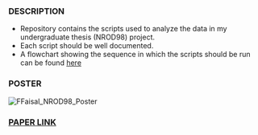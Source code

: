### DESCRIPTION
- Repository contains the scripts used to analyze the data in my undergraduate thesis (NROD98) project.
- Each script should be well documented.
- A flowchart showing the sequence in which the scripts should be run can be found [here](https://lucid.app/lucidchart/8c9c965f-8e9e-4be9-a93f-4923e7f7865b/view?invitationId=inv_27e68873-d9f7-4aa0-badd-af12b43a1fcf&page=0_0)

### POSTER
![FFaisal_NROD98_Poster](https://github.com/Farhan-Faisal/DTI_WAB/assets/77621905/734c4175-683f-4995-8ae5-c93af347dc7b)

### [PAPER LINK]()
